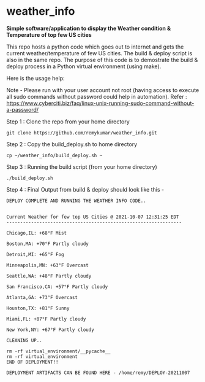 # weather_info

**Simple software/application to display the Weather condition & Temperature of top few US cities**

This repo hosts a python code which goes out to internet and gets the current weather/temperature of few US cities. The build & deploy script is also in the same repo. 
The purpose of this code is to demostrate the build & deploy process in a Python virtual environment (using make). 

Here is the usage help: 

Note - Please run with your user account not root (having access to execute all sudo commands without password could help in automation). Refer : https://www.cyberciti.biz/faq/linux-unix-running-sudo-command-without-a-password/

Step 1 : Clone the repo from your home directory 
	
	git clone https://github.com/remykumar/weather_info.git

Step 2 : Copy the build_deploy.sh to home directory 
	
	cp ~/weather_info/build_deploy.sh ~

Step 3 : Running the build script (from your home directory)
	
	./build_deploy.sh

Step 4 : Final Output from build & deploy should look like this - 

```
DEPLOY COMPLETE AND RUNNING THE WEATHER INFO CODE..


Current Weather for few top US Cities @ 2021-10-07 12:31:25 EDT
----------------------------------------------------------------

Chicago,IL: +68°F Mist

Boston,MA: +70°F Partly cloudy

Detroit,MI: +65°F Fog

Minneapolis,MN: +63°F Overcast

Seattle,WA: +48°F Partly cloudy

San Francisco,CA: +57°F Partly cloudy

Atlanta,GA: +73°F Overcast

Houston,TX: +81°F Sunny

Miami,FL: +87°F Partly cloudy

New York,NY: +67°F Partly cloudy

CLEANING UP..

rm -rf virtual_environment/__pycache__
rm -rf virtual_environment
END OF DEPLOYMENT!!

DEPLOYMENT ARTIFACTS CAN BE FOUND HERE - /home/remy/DEPLOY-20211007
```

